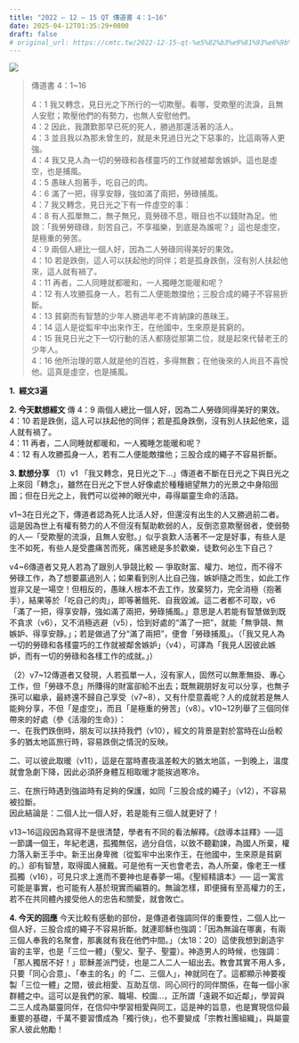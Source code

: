 ```yaml
---
title: "2022 – 12 – 15 QT 傳道書 4：1~16"
date: 2025-04-12T01:35:29+0800
draft: false
# original_url: https://cmtc.tw/2022-12-15-qt-%e5%82%b3%e9%81%93%e6%9b%b8-4%ef%bc%9a116
---
```


![](/images/qt.jpg)
> 傳道書 4：1\~16
>
> 4：1 我又轉念，見日光之下所行的一切欺壓。看哪，受欺壓的流淚，且無人安慰；欺壓他們的有勢力，也無人安慰他們。  
> 4：2 因此，我讚歎那早已死的死人，勝過那還活著的活人。  
> 4：3 並且我以為那未曾生的，就是未見過日光之下惡事的，比這兩等人更強。  
> 4：4 我又見人為一切的勞碌和各樣靈巧的工作就被鄰舍嫉妒。這也是虛空，也是捕風。  
> 4：5 愚昧人抱著手，吃自己的肉。  
> 4：6 滿了一把，得享安靜，強如滿了兩把，勞碌捕風。  
> 4：7 我又轉念，見日光之下有一件虛空的事：  
> 4：8 有人孤單無二，無子無兄，竟勞碌不息，眼目也不以錢財為足。他說：「我勞勞碌碌，刻苦自己，不享福樂，到底是為誰呢？」這也是虛空，是極重的勞苦。  
> 4：9 兩個人總比一個人好，因為二人勞碌同得美好的果效。  
> 4：10 若是跌倒，這人可以扶起他的同伴；若是孤身跌倒，沒有別人扶起他來，這人就有禍了。  
> 4：11 再者，二人同睡就都暖和，一人獨睡怎能暖和呢？  
> 4：12 有人攻勝孤身一人，若有二人便能敵擋他；三股合成的繩子不容易折斷。  
> 4：13 貧窮而有智慧的少年人勝過年老不肯納諫的愚昧王。  
> 4：14 這人是從監牢中出來作王，在他國中，生來原是貧窮的。  
> 4：15 我見日光之下一切行動的活人都隨從那第二位，就是起來代替老王的少年人。  
> 4：16 他所治理的眾人就是他的百姓，多得無數；在他後來的人尚且不喜悅他。這真是虛空，也是捕風。

**1.  經文3遍**

**2. 今天默想經文**
傳 4：9 兩個人總比一個人好，因為二人勞碌同得美好的果效。  
4：10 若是跌倒，這人可以扶起他的同伴；若是孤身跌倒，沒有別人扶起他來，這人就有禍了。  
4：11 再者，二人同睡就都暖和，一人獨睡怎能暖和呢？  
4：12 有人攻勝孤身一人，若有二人便能敵擋他；三股合成的繩子不容易折斷。

**3. 默想分享**
（1）v1 「我又轉念，見日光之下…」傳道者不斷在日光之下與日光之上來回「轉念」，雖然在日光之下世人好像處於種種絕望無力的光景之中身陷囹圄；但在日光之上，我們可以從神的眼光中，尋得屬靈生命的活路。

v1\~3在日光之下，傳道者認為死人比活人好，但還沒有出生的人又勝過前二者。這是因為世上有權有勢力的人不但沒有幫助軟弱的人，反倒恣意欺壓弱者，使弱勢的人—「受欺壓的流淚，且無人安慰。」似乎哀歎人活著不一定是好事，有些人是生不如死，有些人是受盡痛苦而死，痛苦總是多於歡樂，徒歎何必生下自己？

v4\~6傳道者又見人若為了跟別人爭競比較 — 爭取財富、權力、地位，而不得不勞碌工作，為了想要贏過別人；如果看到別人比自己強，嫉妒隨之而生，如此工作豈非又是一場空！但相反的，愚昧人根本不去工作，放棄努力，完全消極（抱著手），結果等於「吃自己的肉」，即等著餓死、自我毀滅。這二者都不可取，v6「滿了一把，得享安靜，強如滿了兩把，勞碌捕風。」意思是人若能有智慧做到既不貪求（v6），又不消極逃避（v5），恰到好處的“滿了一把”，就能「無爭競、無嫉妒、得享安靜。」；若是做過了分“滿了兩把”，便會「勞碌捕風」。（「我又見人為一切的勞碌和各樣靈巧的工作就被鄰舍嫉妒」（v4），可譯為「我見人因彼此嫉妒，而有一切的勞碌和各樣工作的成就。」）

（2）v7\~12傳道者又發現，人若孤單一人，沒有家人，固然可以無牽無掛、專心工作，但「勞碌不息」所賺得的財富卻給不出去；既無親朋好友可以分享，也無子孫可以繼承，最終還不歸自己享受（v7\~8），又有什麼意義呢？人的成就若是無人能夠分享，不但「是虛空」，而且「是極重的勞苦」（v8）。v10\~12列舉了三個同伴帶來的好處（參《活潑的生命》）：  
一、在我們跌倒時，朋友可以扶持我們（v10），經文的背景是對於當時在山岳較多的猶太地區旅行時，容易跌倒之情況的反映。

二、可以彼此取暖（v11），這是在當時晝夜溫差較大的猶太地區，一到晚上，溫度就會急劇下降，因此必須肧身體互相取暖才能挨過寒冷。

三、在旅行時遇到強盜時有足夠的保護，如同「三股合成的繩子」（v12），不容易被拉斷。  
因此結論是：二個人比一個人好，若是能有三個人就更好了！

v13\~16這段因為寫得不是很清楚，學者有不同的看法解釋。《啟導本註釋》──這一節講一個王，年紀老邁，孤獨無侶，過分自信，以致不聽勸諫，為國人所棄，權力落入新王手中。新王出身卑微（從監牢中出來作王，在他國中，生來原是貧窮的。）卻有智慧，取得國人擁戴。可是他有一天也會老去，為人所棄，像老王一樣孤獨（v16），可見只求上進而不要神也是春夢一場。《聖經精讀本》── 這一寓言可能是事實，也可能有人基於現實而編篡的。無論怎樣，即便擁有至高權力的王，若不在共同體內接受他人的忠告和關愛，就會敗亡。

**4. 今天的回應**
今天比較有感動的部份，是傳道者強調同伴的重要性，二個人比一個人好，三股合成的繩子不容易折斷。就連耶穌也強調：「因為無論在哪裏，有兩三個人奉我的名聚會，那裏就有我在他們中間。」（太18：20）這使我想到創造宇宙的主宰，也是「三位一體」（聖父、聖子、聖靈）。神造男人的時候，也強調：「那人獨居不好！」耶穌差派門徒，也是二人二人一組出去。教會其實不用人多，只要「同心合意」、「奉主的名」的「二、三個人」，神就同在了。這都顯示神要複製「三位一體」之間，彼此相愛、互助互信、同心同行的同伴關係，在每一個小家群體之中。這可以是我們的家、職場、校園…，正所謂「遠親不如近鄰」，學習與二三人成為屬靈同伴，在信仰中學習相愛與同工，這是神的旨意，也是實現信仰最重要的基礎，千萬不要習慣成為「獨行俠」，也不要變成「宗教社團組織」，與屬靈家人彼此勉勵！
